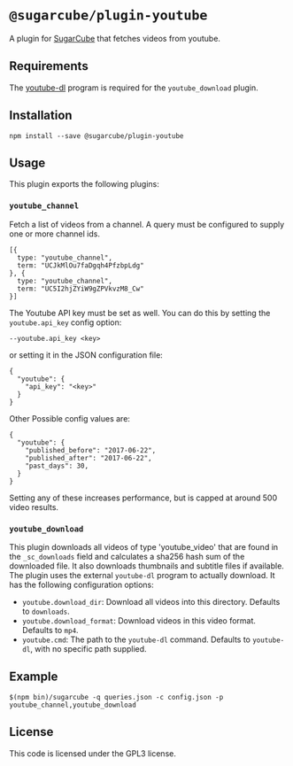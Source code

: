 # `@sugarcube/plugin-youtube`

A plugin for [SugarCube](https://gitlab.com/sugarcube/sugarcube) that
fetches videos from youtube.

## Requirements

The [youtube-dl](https://rg3.github.io/youtube-dl/) program is required for
the `youtube_download` plugin.

## Installation

```
npm install --save @sugarcube/plugin-youtube
```

## Usage

This plugin exports the following plugins:

### `youtube_channel`

Fetch a list of videos from a channel. A query must be configured to supply
one or more channel ids.

```
[{
  type: "youtube_channel",
  term: "UCJkMlOu7faDgqh4PfzbpLdg"
}, {
  type: "youtube_channel",
  term: "UC5I2hjZYiW9gZPVkvzM8_Cw"
}]
```

The Youtube API key must be set as well. You can do this by setting the
`youtube.api_key` config option:

```
--youtube.api_key <key>
```

or setting it in the JSON configuration file:

```
{
  "youtube": {
    "api_key": "<key>"
  }
}
```

Other Possible config values are:

```
{
  "youtube": {
    "published_before": "2017-06-22",
    "published_after": "2017-06-22",
    "past_days": 30,
  }
}
```

Setting any of these increases performance, but is capped at around 500 video results.

### `youtube_download`

This plugin downloads all videos of type 'youtube_video' that are found in the
`_sc_downloads` field and calculates a sha256 hash sum of the downloaded
file. It also downloads thumbnails and subtitle files if available. The plugin
uses the external `youtube-dl` program to actually download. It has the
following configuration options:

- `youtube.download_dir`: Download all videos into this directory. Defaults to
  `downloads`.
- `youtube.download_format`: Download videos in this video format. Defaults to
  `mp4`.
- `youtube.cmd`: The path to the `youtube-dl` command. Defaults to
  `youtube-dl`, with no specific path supplied.

## Example

```
$(npm bin)/sugarcube -q queries.json -c config.json -p youtube_channel,youtube_download
```

## License

This code is licensed under the GPL3 license.
